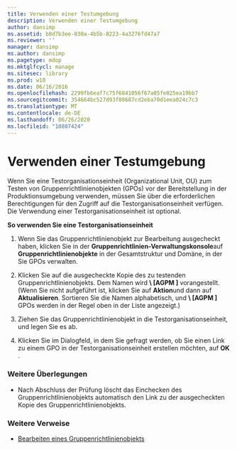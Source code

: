 ```yaml
---
title: Verwenden einer Testumgebung
description: Verwenden einer Testumgebung
author: dansimp
ms.assetid: b8d7b3ee-030a-4b5b-8223-4a3276fd47a7
ms.reviewer: ''
manager: dansimp
ms.author: dansimp
ms.pagetype: mdop
ms.mktglfcycl: manage
ms.sitesec: library
ms.prod: w10
ms.date: 06/16/2016
ms.openlocfilehash: 2299fb6eaf7c75f6841056f67a05fe025ea19bb7
ms.sourcegitcommit: 354664bc527d93f80687cd2eba70d1eea024c7c3
ms.translationtype: MT
ms.contentlocale: de-DE
ms.lasthandoff: 06/26/2020
ms.locfileid: "10807424"
---
```

# Verwenden einer Testumgebung


Wenn Sie eine Testorganisationseinheit (Organizational Unit, OU) zum Testen von Gruppenrichtlinienobjekten (GPOs) vor der Bereitstellung in der Produktionsumgebung verwenden, müssen Sie über die erforderlichen Berechtigungen für den Zugriff auf die Testorganisationseinheit verfügen. Die Verwendung einer Testorganisationseinheit ist optional.

**So verwenden Sie eine Testorganisationseinheit**

1.  Wenn Sie das Gruppenrichtlinienobjekt zur Bearbeitung ausgecheckt haben, klicken Sie in der **Gruppenrichtlinien-Verwaltungskonsole**auf **Gruppenrichtlinienobjekte** in der Gesamtstruktur und Domäne, in der Sie GPOs verwalten.

2.  Klicken Sie auf die ausgecheckte Kopie des zu testenden Gruppenrichtlinienobjekts. Dem Namen wird **\ [AGPM \]** vorangestellt. (Wenn Sie nicht aufgeführt ist, klicken Sie auf **Aktion**und dann auf **Aktualisieren**. Sortieren Sie die Namen alphabetisch, und **\ [AGPM \]** GPOs werden in der Regel oben in der Liste angezeigt.)

3.  Ziehen Sie das Gruppenrichtlinienobjekt in die Testorganisationseinheit, und legen Sie es ab.

4.  Klicken Sie im Dialogfeld, in dem Sie gefragt werden, ob Sie einen Link zu einem GPO in der Testorganisationseinheit erstellen möchten, auf **OK** .

### Weitere Überlegungen

-   Nach Abschluss der Prüfung löscht das Einchecken des Gruppenrichtlinienobjekts automatisch den Link zu der ausgecheckten Kopie des Gruppenrichtlinienobjekts.

### Weitere Verweise

-   [Bearbeiten eines Gruppenrichtlinienobjekts](editing-a-gpo.md)

 

 





